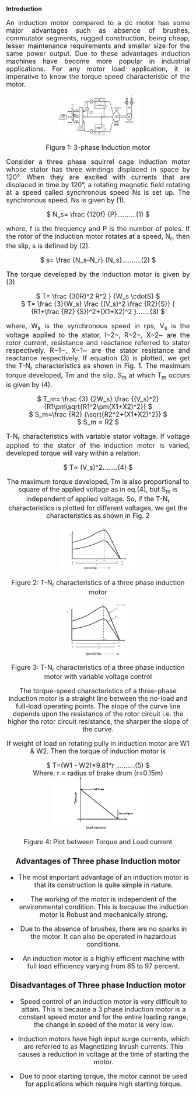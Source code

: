### Introduction

<div align="justify" style="font-size:18px;">

An induction motor compared to a dc motor has some major advantages such as absence of brushes, commutator segments, rugged construction, being cheap, lesser maintenance requirements and smaller size for the same power output. Due to these advantages induction machines have become more popular in industrial applications. For any motor load application, it is imperative to know the torque speed characteristic of the motor.

<center>

<img src="images/torque1.png" width="45%">

Figure 1: 3-phase Induction motor

</center>

Consider a three phase squirrel cage induction motor whose stator has three windings displaced in space by 120°. When they are excited with currents that are displaced in time by 120°, a rotating magnetic field rotating at a speed called synchronous speed Ns is set up. The synchronous speed, Ns is given by (1).


<center> $ N_s= \frac {120f} {P}..........(1) $ </center>


where, f is the frequency and P is the number of poles. If the rotor of the induction motor rotates at a speed, N<sub>r</sub>, then the slip, s is defined by (2).


<center> $ s= \frac {N_s–N_r} {N_s}..........(2)     $  </center>


The torque developed by the induction motor is given by (3)

<center> $ T= \frac {3(IR)^2 R^2 }   {W_s \cdotS} $ </center>


<center> $ T= \frac {3}{W_s}  \frac {(V_s)^2 \frac {R2}{S}} { (R1+\frac {R2} {S})^2+(X1+X2)^2 }.......(3)   $  </center>

where, W<sub>s</sub> is the synchronous speed in rps, V<sub>s</sub> is the voltage applied to the stator, I~2~, R~2~, X~2~ are the rotor current, resistance and reactance referred to stator respectively. R~1~, X~1~ are the stator resistance and reactance respectively. If equation (3) is plotted, we get the T-N<sub>r</sub> characteristics as shown in Fig. 1. The maximum torque developed, Tm and the slip, S<sub>m</sub> at which T<sub>m</sub> occurs is given by (4).

<center> $ T_m= \frac {3} {2W_s} \frac {(V_s)^2} {R1\pm\sqrt{R1^2\pm(X1+X2)^2}} $ </center>


<center> $ S_m=\frac {R2} {\sqrt{R2^2+(X1+X2)^2}} $  </center>


<center> $ S_m ∝ R2 $ </center>


T-N<sub>r</sub> characteristics with variable stator voltage. If voltage applied to the stator of the induction motor is varied, developed torque will vary within a relation.


<center> $ T∝ (V_s)^2........(4)  $  <center>

The maximum torque developed, Tm is also proportional to square of the applied voltage as in eq.(4), but S<sub>m</sub> is independent of applied voltage. So, if the T-N<sub>r</sub> characteristics is plotted for different voltages, we get the characteristics as shown in Fig. 2

<center>

<img src="images/torque2.png" width="42%">

<!-- ![torque2](images/torque2.png) -->
Figure 2: T-N<sub>r</sub> characteristics of a three phase induction motor </center>

<center>
 
<img src="images/torque3.png" width="35%">

Figure 3: T-N<sub>r</sub> characteristics of a three phase induction motor
with variable voltage control</center>

The torque-speed characteristics of a three-phase induction motor is a straight line between the no-load and full-load operating points. The slope of the curve line depends upon the resistance of the rotor circuit i.e. the higher the rotor circuit resistance, the sharper the slope of the curve.

If weight of load on rotating pully in induction motor are W1 & W2. Then the torque of induction motor is

<center> $ T=(W1 - W2)*9.81*r    ..........(5) $ <center>
 
<center> Where, r = radius of brake drum (r=0.15m) </center>

<center>

<img src="images/torque4.png" width="50%">

Figure 4: Plot between Torque and Load current

</center>

### Advantages of Three phase Induction motor

* The most important advantage of an induction motor is that its construction is quite   simple in nature.

* The working of the motor is independent of the environmental condition. This is because the induction motor is Robust and mechanically strong.

* Due to the absence of brushes, there are no sparks in the motor. It can also be operated in hazardous conditions.

*  An induction motor is a highly efficient machine with full load efficiency varying from 85 to 97 percent.

### Disadvantages of Three phase Induction motor

 *  Speed control of an induction motor is very difficult to attain. This is because a 3 phase induction motor is a constant speed motor and for the entire loading range, the change in speed of the motor is very low.

 *  Induction motors have high input surge currents, which are referred to as Magnetizing Inrush currents. This causes a reduction in voltage at the time of starting the motor.

 *  Due to poor starting torque, the motor cannot be used for applications which require high starting torque.
</div>

